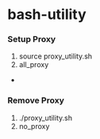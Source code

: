 # bash-utility

### Setup Proxy
1. source proxy_utility.sh
2. all_proxy
- 
### Remove Proxy
1. ./proxy_utility.sh
2. no_proxy
